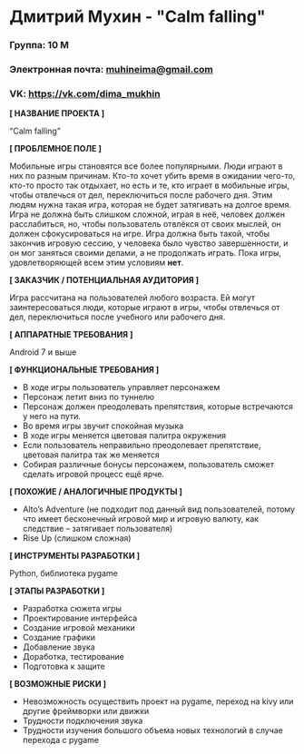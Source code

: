 # Дмитрий Мухин - "Calm falling"

### Группа: 10 М
### Электронная почта: muhineima@gmail.com 
### VK: https://vk.com/dima_mukhin

**[ НАЗВАНИЕ ПРОЕКТА ]**

“Calm falling”

**[ ПРОБЛЕМНОЕ ПОЛЕ ]**

Мобильные игры становятся все более популярными. Люди играют в них по разным причинам. Кто-то хочет убить время в ожидании чего-то, кто-то просто так отдыхает, но есть и те, кто играет в мобильные игры, чтобы отвлечься от дел, переключиться после рабочего дня. Этим людям нужна такая игра, которая не будет затягивать на долгое время. Игра не должна быть слишком сложной, играя в неё, человек должен расслабиться, но, чтобы пользователь отвлёкся от своих мыслей, он должен сфокусироваться на игре. Игра должна быть такой, чтобы закончив игровую сессию, у человека было чувство завершенности, и он мог заняться своими делами, а не продолжать играть. Пока игры, удовлетворяющей всем этим условиям **нет**.

**[ ЗАКАЗЧИК / ПОТЕНЦИАЛЬНАЯ АУДИТОРИЯ ]**

Игра рассчитана на пользователей любого возраста. Ей могут заинтересоваться люди, которые играют в игры, чтобы отвлечься от дел, переключиться после учебного или рабочего дня.

**[ АППАРАТНЫЕ ТРЕБОВАНИЯ ]**

Android 7 и выше

**[ ФУНКЦИОНАЛЬНЫЕ ТРЕБОВАНИЯ ]**

* В ходе игры пользователь управляет персонажем
* Персонаж летит вниз по туннелю
* Персонаж должен преодолевать препятствия, которые встречаются у него на пути.
* Во время игры звучит спокойная музыка
* В ходе игры меняется цветовая палитра окружения
* Если пользователь неправильно преодолевает препятствие, цветовая палитра так же меняется
* Собирая различные бонусы персонажем, пользователь сможет сделать игровой процесс ещё ярче.

**[ ПОХОЖИЕ / АНАЛОГИЧНЫЕ ПРОДУКТЫ ]**

* Alto’s Adventure (не подходит под данный вид пользователей, потому что имеет бесконечный игровой мир и игровую валюту, как следствие – затягивает пользователя)
* Rise Up (слишком сложная)

**[ ИНСТРУМЕНТЫ РАЗРАБОТКИ ]**

Python, библиотека pygame

**[ ЭТАПЫ РАЗРАБОТКИ ]**

* Разработка сюжета игры
* Проектирование интерфейса
* Создание игровой механики
* Создание графики
* Добавление звука
* Доработка, тестирование
* Подготовка к защите

**[ ВОЗМОЖНЫЕ РИСКИ ]**

* Невозможность осуществить проект на pygame, переход на kivy или другие фреймворки или движки
* Трудности подключения звука
* Трудности изучения большого объема новых технологий в случае перехода с pygame

